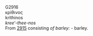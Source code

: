 <body>
  <p>G2916<br>  κρίθινος  <br> krithinos  <br><i>kree‘-thee-nos </i><br>From <a href="g2915.htm">2915</a>  consisting <i>of</i> <i>barley:</i> - barley.<br></p>
 </body>